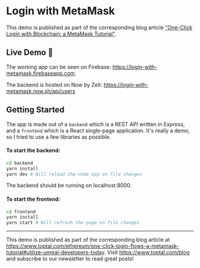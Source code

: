# Login with MetaMask

This demo is published as part of the corresponding blog article ["One-Click Login with Blockchain: a MetaMask Tutorial"](https://www.toptal.com/ethereum/one-click-login-flows-a-metamask-tutorial#utilize-unreal-developers-today).

## Live Demo 🚀

The working app can be seen on Firebase: https://login-with-metamask.firebaseapp.com.

The backend is hosted on Now by Zeit: https://login-with-metamask.now.sh/api/users

## Getting Started

The app is made out of a `backend` which is a REST API written in Express, and a `frontend` which is a React single-page application. It's really a demo, so I tried to use a few libraries as possible.

#### To start the backend:
```bash
cd backend
yarn install
yarn dev # Will reload the node app on file changes
```

The backend should be running on localhost:8000.

#### To start the frontend:

```bash
cd frontend
yarn install
yarn start # Will refresh the page on file changes
```

* * *

This demo is published as part of the corresponding blog article at https://www.toptal.com/ethereum/one-click-login-flows-a-metamask-tutorial#utilize-unreal-developers-today.
Visit https://www.toptal.com/blog and subscribe to our newsletter to read great posts!
